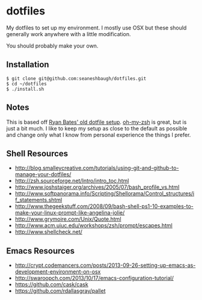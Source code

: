 # dotfiles

My dotfiles to set up my environment. I mostly use OSX but these should generally work anywhere with a little modification.

You should probably make your own.

## Installation

    $ git clone git@github.com:seaneshbaugh/dotfiles.git
    $ cd ~/dotfiles
    $ ./install.sh

## Notes

This is based off [Ryan Bates' old dotfile setup](https://github.com/ryanb/dotfiles/tree/custom-bash-zsh). [oh-my-zsh](https://github.com/robbyrussell/oh-my-zsh) is great, but is just a bit much. I like to keep my setup as close to the default as possible and change only what I know from personal experience the things I prefer.

## Shell Resources

* http://blog.smalleycreative.com/tutorials/using-git-and-github-to-manage-your-dotfiles/
* http://zsh.sourceforge.net/Intro/intro_toc.html
* http://www.joshstaiger.org/archives/2005/07/bash_profile_vs.html
* http://www.softpanorama.info/Scripting/Shellorama/Control_structures/if_statements.shtml
* http://www.thegeekstuff.com/2008/09/bash-shell-ps1-10-examples-to-make-your-linux-prompt-like-angelina-jolie/
* http://www.grymoire.com/Unix/Quote.html
* http://www.acm.uiuc.edu/workshops/zsh/prompt/escapes.html
* http://www.shellcheck.net/

## Emacs Resources

* http://crypt.codemancers.com/posts/2013-09-26-setting-up-emacs-as-development-environment-on-osx
* http://swaroopch.com/2013/10/17/emacs-configuration-tutorial/
* https://github.com/cask/cask
* https://github.com/rdallasgray/pallet
